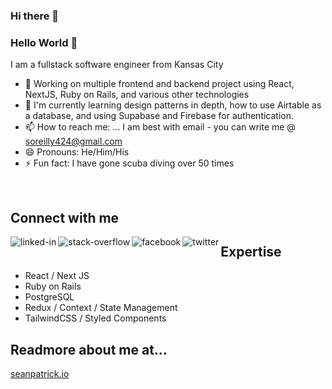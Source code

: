 ### Hi there 👋

<!--
**seano424/seano424** is a ✨ _special_ ✨ repository because its `README.md` (this file) appears on your GitHub profile.

Here are some ideas to get you started:

- 🔭 I’m currently working on ...
- 🌱 I’m currently learning ...
- 👯 I’m looking to collaborate on ...
- 🤔 I’m looking for help with ...
- 💬 Ask me about ...
- 📫 How to reach me: ...
- 😄 Pronouns: ...
- ⚡ Fun fact: ...
-->
### Hello World 👋
I am a fullstack software engineer from Kansas City
- 🔭 Working on multiple frontend and backend project using React, NextJS, Ruby on Rails, and various other technologies
- 🌱 I'm currently learning design patterns in depth, how to use Airtable as a database, and using Supabase and Firebase for authentication.
- 📫 How to reach me: ... I am best with email -  you can write me @ soreilly424@gmail.com
- 😄 Pronouns: He/Him/His
- ⚡ Fun fact: I have gone scuba diving over 50 times
<br>

## Connect with me

[<img align="left" alt="linked-in" src="https://img.shields.io/badge/linkedin-%230077B5.svg?&style=for-the-badge&logo=linkedin&logoColor=white" />](https://www.linkedin.com/in/sea-oreilly)

[<img align="left" alt="stack-overflow" src="https://img.shields.io/badge/stack%20overflow-FE7A16?logo=stack-overflow&logoColor=white&style=for-the-badge" />](https://stackoverflow.com/users/8581860/sean-oreilly)

[<img align="left" alt="facebook" src="https://img.shields.io/badge/facebook-%231877F2.svg?&style=for-the-badge&logo=facebook&logoColor=white" />](https://www.facebook.com/sean.oreilly.505)

[<img align="left" alt="twitter" src="https://img.shields.io/badge/twitter-%231DA1F2.svg?&style=for-the-badge&logo=twitter&logoColor=white" />](https://twitter.com/sea-oreilly)

## Expertise
- React / Next JS 
- Ruby on Rails
- PostgreSQL
- Redux / Context / State Management
- TailwindCSS / Styled Components 


## Readmore about me at...
[seanpatrick.io](https://seanpatrick.io/)

